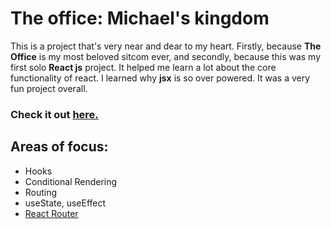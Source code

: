 <h1>The office: Michael's kingdom</h1>

<p>This is a project that's very near and dear to my heart. Firstly, because <strong>The Office</strong> is my most beloved sitcom ever, and secondly, because this was my first solo <strong>React js</strong> project. It helped me learn a lot about the core functionality of react. I learned why <strong>jsx</strong> is so over powered. It was a very fun project overall.</p>
<h3>Check it out <a href="https://zaidsidd360.github.io/theoffice/" target="_blank">here.</a></h3>

<h2>Areas of focus:</h2>
<ul>
<li>Hooks</li>
<li>Conditional Rendering</li>
<li>Routing</li>
<li>useState, useEffect</li>
<li><a href="https://github.com/remix-run/react-router" target="_blank">React Router</a></li>
</ul>
